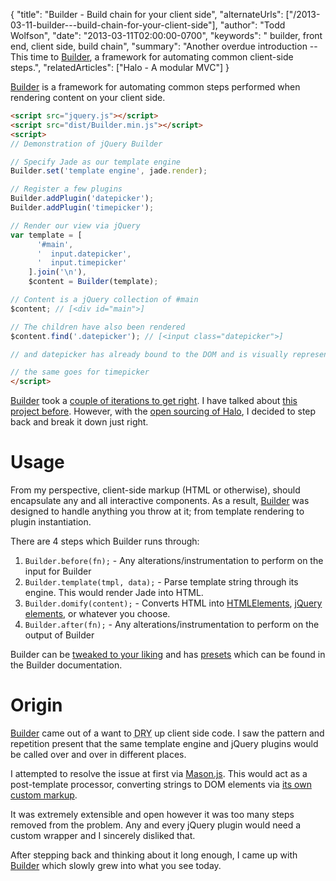 {
  "title": "Builder - Build chain for your client side",
  "alternateUrls": ["/2013-03-11-builder---build-chain-for-your-client-side"],
  "author": "Todd Wolfson",
  "date": "2013-03-11T02:00:00-0700",
  "keywords": " builder, front end, client side, build chain",
  "summary": "Another overdue introduction -- This time to [Builder](https://github.com/Ensighten/Builder), a framework for automating common client-side steps.",
  "relatedArticles": ["Halo - A modular MVC"]
}

[Builder][Builder] is a framework for automating common steps performed when rendering content on your client side.

[Builder]: https://github.com/Ensighten/Builder

```html
<script src="jquery.js"></script>
<script src="dist/Builder.min.js"></script>
<script>
// Demonstration of jQuery Builder

// Specify Jade as our template engine
Builder.set('template engine', jade.render);

// Register a few plugins
Builder.addPlugin('datepicker');
Builder.addPlugin('timepicker');

// Render our view via jQuery
var template = [
      '#main',
      '  input.datepicker',
      '  input.timepicker'
    ].join('\n'),
    $content = Builder(template);

// Content is a jQuery collection of #main
$content; // [<div id="main">]

// The children have also been rendered
$content.find('.datepicker'); // [<input class="datepicker">]

// and datepicker has already bound to the DOM and is visually represented

// the same goes for timepicker
</script>
```

[Builder][Builder] took a [couple of iterations to get right][mason.js]. I have talked about [this project before][screencast]. However, with the [open sourcing of Halo][Halo], I decided to step back and break it down just right.

[mason.js]: https://github.com/twolfson/Mason.js
[screencast]: /2012-07-04-why-your-client-side-framework-deserves-a-build-chain
[Halo]: https://github.com/Ensighten/Halo

Usage
=====
From my perspective, client-side markup (HTML or otherwise), should encapsulate any and all interactive components. As a result, [Builder][Builder] was designed to handle anything you throw at it; from template rendering to plugin instantiation.

There are 4 steps which Builder runs through:

1. `Builder.before(fn);` - Any alterations/instrumentation to perform on the input for Builder
2. `Builder.template(tmpl, data);` - Parse template string through its engine. This would render Jade into HTML.
3. `Builder.domify(content);` - Converts HTML into [HTMLElements][html-elements], [jQuery elements][jquery-elements], or whatever you choose.
4. `Builder.after(fn);` - Any alterations/instrumentation to perform on the output of Builder

[html-elements]: https://developer.mozilla.org/en-US/docs/DOM/HTMLElement
[jquery-elements]: http://api.jquery.com/jQuery/#jQuery2

Builder can be [tweaked to your liking][tweaks] and has [presets][presets] which can be found in the Builder documentation.

[tweaks]: https://github.com/Ensighten/Builder#documentation
[presets]: https://github.com/Ensighten/Builder#presets

Origin
======
[Builder][Builder] came out of a want to <abbr title="don't repeat yourself">DRY</abbr> up client side code. I saw the pattern and repetition present that the same template engine and jQuery plugins would be called over and over in different places.

I attempted to resolve the issue at first via [Mason.js][mason.js]. This would act as a post-template processor, converting strings to DOM elements via [its own custom markup][mason-examples].

[mason-examples]: http://twolfson.github.com/Mason.js/

It was extremely extensible and open however it was too many steps removed from the problem. Any and every jQuery plugin would need a custom wrapper and I sincerely disliked that.

After stepping back and thinking about it long enough, I came up with [Builder][Builder] which slowly grew into what you see today.
